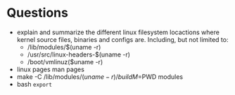 # Questions

* explain and summarize the different linux filesystem locactions where kernel
  source files, binaries and configs are. Including, but not limited to:
    * /lib/modules/$(uname -r)
    * /usr/src/linux-headers-$(uname -r)
    * /boot/vmlinuz($uname -r)
* linux pages man pages
* make -C /lib/modules/$(uname -r)/build M=$PWD modules
* bash `export`
